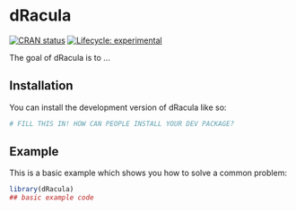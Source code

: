 
# dRacula

<!-- badges: start -->
[![CRAN status](https://www.r-pkg.org/badges/version/dRacula)](https://CRAN.R-project.org/package=dRacula)
[![Lifecycle: experimental](https://img.shields.io/badge/lifecycle-experimental-orange.svg)](https://lifecycle.r-lib.org/articles/stages.html#experimental)
<!-- badges: end -->

The goal of dRacula is to ...

## Installation

You can install the development version of dRacula like so:

``` r
# FILL THIS IN! HOW CAN PEOPLE INSTALL YOUR DEV PACKAGE?
```

## Example

This is a basic example which shows you how to solve a common problem:

``` r
library(dRacula)
## basic example code
```

